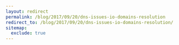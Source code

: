 ```yaml
---
layout: redirect
permalink: /blog/2017/09/20/dns-issues-io-domains-resolution
redirect_to: /blog/2017/09/20/dns-issues-io-domains-resolution/
sitemap:
  exclude: true
---
```

